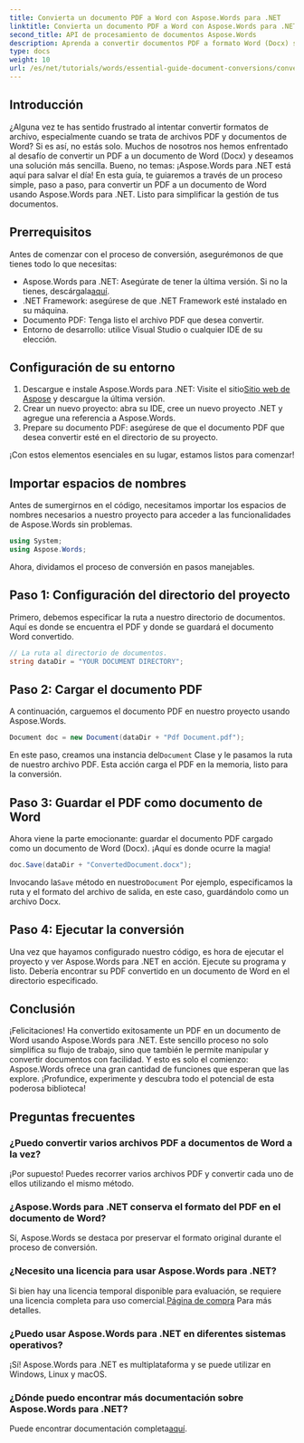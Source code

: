 ```yaml
---
title: Convierta un documento PDF a Word con Aspose.Words para .NET
linktitle: Convierta un documento PDF a Word con Aspose.Words para .NET
second_title: API de procesamiento de documentos Aspose.Words
description: Aprenda a convertir documentos PDF a formato Word (Docx) sin problemas con Aspose.Words para .NET. Esta guía paso a paso facilita el trabajo a los desarrolladores.
type: docs
weight: 10
url: /es/net/tutorials/words/essential-guide-document-conversions/convert-pdf-to-word/
---
```

## Introducción

¿Alguna vez te has sentido frustrado al intentar convertir formatos de archivo, especialmente cuando se trata de archivos PDF y documentos de Word? Si es así, no estás solo. Muchos de nosotros nos hemos enfrentado al desafío de convertir un PDF a un documento de Word (Docx) y deseamos una solución más sencilla. Bueno, no temas: ¡Aspose.Words para .NET está aquí para salvar el día! En esta guía, te guiaremos a través de un proceso simple, paso a paso, para convertir un PDF a un documento de Word usando Aspose.Words para .NET. Listo para simplificar la gestión de tus documentos.

## Prerrequisitos

Antes de comenzar con el proceso de conversión, asegurémonos de que tienes todo lo que necesitas:

-  Aspose.Words para .NET: Asegúrate de tener la última versión. Si no la tienes, descárgala[aquí](https://releases.aspose.com/words/net/).
- .NET Framework: asegúrese de que .NET Framework esté instalado en su máquina.
- Documento PDF: Tenga listo el archivo PDF que desea convertir.
- Entorno de desarrollo: utilice Visual Studio o cualquier IDE de su elección.

## Configuración de su entorno

1.  Descargue e instale Aspose.Words para .NET: Visite el sitio[Sitio web de Aspose](https://releases.aspose.com/words/net/) y descargue la última versión.
2. Crear un nuevo proyecto: abra su IDE, cree un nuevo proyecto .NET y agregue una referencia a Aspose.Words.
3. Prepare su documento PDF: asegúrese de que el documento PDF que desea convertir esté en el directorio de su proyecto.

¡Con estos elementos esenciales en su lugar, estamos listos para comenzar!

## Importar espacios de nombres

Antes de sumergirnos en el código, necesitamos importar los espacios de nombres necesarios a nuestro proyecto para acceder a las funcionalidades de Aspose.Words sin problemas.

```csharp
using System;
using Aspose.Words;
```

Ahora, dividamos el proceso de conversión en pasos manejables.

## Paso 1: Configuración del directorio del proyecto

Primero, debemos especificar la ruta a nuestro directorio de documentos. Aquí es donde se encuentra el PDF y donde se guardará el documento Word convertido.

```csharp
// La ruta al directorio de documentos.
string dataDir = "YOUR DOCUMENT DIRECTORY";
```

## Paso 2: Cargar el documento PDF

A continuación, carguemos el documento PDF en nuestro proyecto usando Aspose.Words.

```csharp
Document doc = new Document(dataDir + "Pdf Document.pdf");
```

En este paso, creamos una instancia del`Document` Clase y le pasamos la ruta de nuestro archivo PDF. Esta acción carga el PDF en la memoria, listo para la conversión.

## Paso 3: Guardar el PDF como documento de Word

Ahora viene la parte emocionante: guardar el documento PDF cargado como un documento de Word (Docx). ¡Aquí es donde ocurre la magia!

```csharp
doc.Save(dataDir + "ConvertedDocument.docx");
```

 Invocando la`Save` método en nuestro`Document` Por ejemplo, especificamos la ruta y el formato del archivo de salida, en este caso, guardándolo como un archivo Docx.

## Paso 4: Ejecutar la conversión

Una vez que hayamos configurado nuestro código, es hora de ejecutar el proyecto y ver Aspose.Words para .NET en acción. Ejecute su programa y listo. Debería encontrar su PDF convertido en un documento de Word en el directorio especificado.

## Conclusión

¡Felicitaciones! Ha convertido exitosamente un PDF en un documento de Word usando Aspose.Words para .NET. Este sencillo proceso no solo simplifica su flujo de trabajo, sino que también le permite manipular y convertir documentos con facilidad. Y esto es solo el comienzo: Aspose.Words ofrece una gran cantidad de funciones que esperan que las explore. ¡Profundice, experimente y descubra todo el potencial de esta poderosa biblioteca!

## Preguntas frecuentes

### ¿Puedo convertir varios archivos PDF a documentos de Word a la vez?
¡Por supuesto! Puedes recorrer varios archivos PDF y convertir cada uno de ellos utilizando el mismo método.

### ¿Aspose.Words para .NET conserva el formato del PDF en el documento de Word?
Sí, Aspose.Words se destaca por preservar el formato original durante el proceso de conversión.

### ¿Necesito una licencia para usar Aspose.Words para .NET?
 Si bien hay una licencia temporal disponible para evaluación, se requiere una licencia completa para uso comercial.[Página de compra](https://purchase.conholdate.com/buy) Para más detalles.

### ¿Puedo usar Aspose.Words para .NET en diferentes sistemas operativos?
¡Sí! Aspose.Words para .NET es multiplataforma y se puede utilizar en Windows, Linux y macOS.

### ¿Dónde puedo encontrar más documentación sobre Aspose.Words para .NET?
 Puede encontrar documentación completa[aquí](https://reference.aspose.com/words/net/).